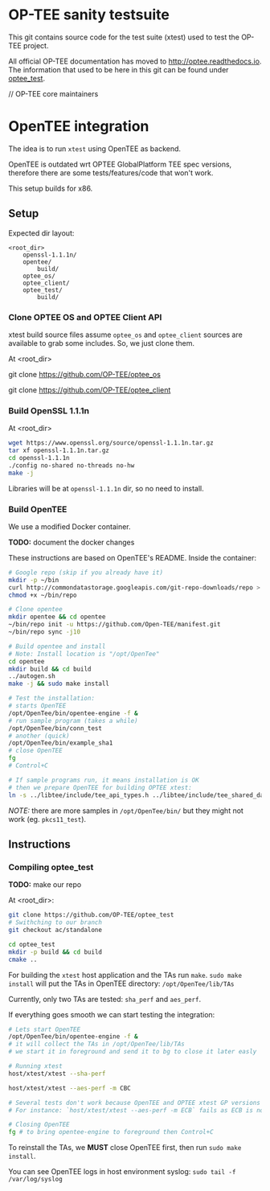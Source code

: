 # OP-TEE sanity testsuite
This git contains source code for the test suite (xtest) used to test the
OP-TEE project.

All official OP-TEE documentation has moved to http://optee.readthedocs.io. The
information that used to be here in this git can be found under [optee_test].

// OP-TEE core maintainers

[optee_test]: https://optee.readthedocs.io/en/latest/building/gits/optee_test.html

# OpenTEE integration

The idea is to run `xtest` using OpenTEE as backend.

OpenTEE is outdated wrt OPTEE GlobalPlatform TEE spec versions,
therefore there are some tests/features/code that won't work.

This setup builds for x86.

## Setup

Expected dir layout:

```
<root_dir>
    openssl-1.1.1n/
    opentee/
        build/
    optee_os/
    optee_client/
    optee_test/
        build/
```

### Clone OPTEE OS and OPTEE Client API

xtest build source files assume `optee_os` and `optee_client` sources are
available to grab some includes.
So, we just clone them.

At <root_dir>

git clone https://github.com/OP-TEE/optee_os

git clone https://github.com/OP-TEE/optee_client

### Build OpenSSL 1.1.1n

At <root_dir>

```bash
wget https://www.openssl.org/source/openssl-1.1.1n.tar.gz
tar xf openssl-1.1.1n.tar.gz
cd openssl-1.1.1n
./config no-shared no-threads no-hw
make -j
```

Libraries will be at `openssl-1.1.1n` dir, so no need to install.

### Build OpenTEE

We use a modified Docker container.

**TODO:** document the docker changes

These instructions are based on OpenTEE's README.
Inside the container:

```bash
# Google repo (skip if you already have it)
mkdir -p ~/bin
curl http://commondatastorage.googleapis.com/git-repo-downloads/repo > ~/bin/repo
chmod +x ~/bin/repo

# Clone opentee
mkdir opentee && cd opentee
~/bin/repo init -u https://github.com/Open-TEE/manifest.git
~/bin/repo sync -j10

# Build opentee and install
# Note: Install location is "/opt/OpenTee"
cd opentee
mkdir build && cd build
../autogen.sh
make -j && sudo make install

# Test the installation:
# starts OpenTEE
/opt/OpenTee/bin/opentee-engine -f &
# run sample program (takes a while)
/opt/OpenTee/bin/conn_test
# another (quick)
/opt/OpenTee/bin/example_sha1
# close OpenTEE
fg
# Control+C

# If sample programs run, it means installation is OK
# then we prepare OpenTEE for building OPTEE xtest:
ln -s ../libtee/include/tee_api_types.h ../libtee/include/tee_shared_data_types.h
```

_NOTE:_ there are more samples in `/opt/OpenTee/bin/` but they might not work (eg. `pkcs11_test`).

## Instructions

### Compiling optee_test

**TODO:** make our repo

At <root_dir>:

```bash
git clone https://github.com/OP-TEE/optee_test
# Swithching to our branch
git checkout ac/standalone

cd optee_test
mkdir -p build && cd build
cmake ..
```

For building the `xtest` host application and the TAs run `make`.
`sudo make install` will put the TAs in OpenTEE directory: `/opt/OpenTee/lib/TAs`

Currently, only two TAs are tested: `sha_perf` and `aes_perf`.

If everything goes smooth we can start testing the integration:

```bash
# Lets start OpenTEE
/opt/OpenTee/bin/opentee-engine -f &
# it will collect the TAs in /opt/OpenTee/lib/TAs
# we start it in foreground and send it to bg to close it later easly

# Running xtest
host/xtest/xtest --sha-perf

host/xtest/xtest --aes-perf -m CBC

# Several tests don't work because OpenTEE and OPTEE xtest GP versions differ.
# For instance: `host/xtest/xtest --aes-perf -m ECB` fails as ECB is not implemented in OpenTEE.

# Closing OpenTEE
fg # to bring opentee-engine to foreground then Control+C
```

To reinstall the TAs, we **MUST** close OpenTEE first, then run `sudo make install`.

You can see OpenTEE logs in host environment syslog: `sudo tail -f /var/log/syslog`
